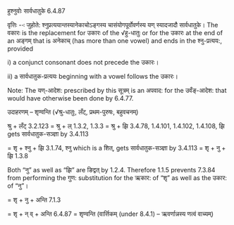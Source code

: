 

 हुश्नुवोः सार्वधातुके 6.4.87 

वृत्तिः --ः जुहोते: श्नुप्रत्ययान्तस्यानेकाचोऽङ्गस्य चासंयोगपूर्वोवर्णस्य यण् स्‍यादजादौ सार्वधातुके। The वकारः is the replacement for उकारः of the √हु-धातुः or for the उकारः at the end of an अङ्गम् that is अनेकाच् (has more than one vowel) and ends in the श्नु-प्रत्यय:, provided 

i) a conjunct consonant does not precede the उकारः। 

ii) a सार्वधातुक-प्रत्ययः beginning with a vowel follows the उकारः। 

Note: The यण्-आदेश: prescribed by this सूत्रम् is an अपवाद: for the उवँङ्-आदेश: that would have otherwise been done by 6.4.77. 


उदाहरणम् – शृण्‍वन्‍ति (√श्रु-धातुः, लँट्, प्रथम-पुरुषः, बहुवचनम्) 

श्रु + लँट् 3.2.123 = श्रु + ल् 1.3.2, 1.3.3 = श्रु + झि 3.4.78, 1.4.101, 1.4.102, 1.4.108, झि gets सार्वधातुक-सञ्ज्ञा by 3.4.113 

= शृ + श्नु + झि 3.1.74, श्नु which is a शित्, gets सार्वधातुक-सञ्ज्ञा by 3.4.113 = शृ + नु + झि 1.3.8 

Both “नु” as well as “झि” are ङिद्वत् by 1.2.4. Therefore 1.1.5 prevents 7.3.84 from performing the गुण: substitution for the ऋकार: of “शृ” as well as the उकार: of “नु”। 

= शृ + नु + अन्ति 7.1.3 

= शृ + न् व् + अन्‍ति 6.4.87 = शृण्‍वन्‍ति (वार्त्तिकम् (under 8.4.1) – ऋवर्णान्नस्य णत्वं वाच्यम्) 


